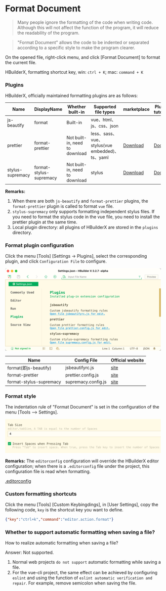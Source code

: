 # Format Document

> Many people ignore the formatting of the code when writing code. Although this will not affect the function of the program, it will reduce the readability of the program.

> "Format Document" allows the code to be indented or separated according to a specific style to make the program clearer.

On the opened file, right-click menu, and click [Format Document] to format the current file.

HBuilderX, formatting shortcut key, win: `ctrl + K`; mac: `command + K`


### Plugins

HBuilderX, officially maintained formatting plugins are as follows:

| Name         | DisplayName    | Whether built-in         | Supported file types                             |  marketplace | Plugin tutorial |
| ---------------- | ----------------------- | ---------------- | ------------------------------------------ |-------------|-------------|
| js-beautify      | format                  | Built-in        | vue、html、js、css、json                   |   | |
| prettier         | format-prettier         | Not built-in, need to download | less、sass、vue、stylus(vue embedded)、ts、yaml | [Download](https://ext.dcloud.net.cn/plugin?id=2025)| [Docs](/Tutorial/extension/prettier) |
| stylus-supremacy | format-stylus-supremacy | Not built-in, need to download | stylus                     | [Download](https://ext.dcloud.net.cn/plugin?id=2039) |  [Docs](https://ext.dcloud.net.cn/plugin?id=2039) |

**Remarks:**

1. When there are both `js-beautify` and `format-prettier` plugins, the `format-prettier` plugin is called to format `vue` file.
2. `stylus-supremacy` only supports formatting independent stylus files. If you need to format the stylus code in the vue file, you need to install the prettier plugin at the same time.
3. Local plugin directory: all plugins of HBuilderX are stored in the `plugins` directory.

### Format plugin configuration

Click the menu [Tools] [Settings -> Plugins], select the corresponding plugin, and click `Configuration File` to configure.

<img src="/static/snapshots/tutorial/format/plugin_set_en.png" class="hd-img" />

| Name		| Config File											| Official website															|
| -----------------------	| ------------------------------------------------	| ---------------													|
| format(即js-beautify)		| jsbeautifyrc.js									| [site](https://github.com/beautify-web/js-beautify)				|
| format-prettier			| prettier.config.js								| [site](https://prettier.io/docs/en/options.html)					|
| format-stylus-supremacy	| supremacy.config.js								| [site](https://thisismanta.github.io/stylus-supremacy/#options)	|


### Format style

The indentation rule of "Format Document" is set in the configuration of the menu [Tools --> Settings].

<img src="/static/snapshots/tutorial/format/indent_en.png" class="hd-img"/>

**Remarks:**
The `editorconfig` configuration will override the HBuilderX editor configuration; when there is a `.editorconfig` file under the project, this configuration file is read when formatting.

[.editorconfig](/Tutorial/UserGuide/editorconfig)


### Custom formatting shortcuts

Click the menu [Tools] [Custom Keybingdings], in [User Settings], copy the following code, `key` is the shortcut key you want to define.

```json
{"key":"ctrl+k","command":"editor.action.format"}
```

### Whether to support automatic formatting when saving a file?

How to realize automatic formatting when saving a file?
 
Answer: Not supported.

1. Normal web projects `do not support` automatic formatting while saving a file.
2. For the vue-cli project, the same effect can be achieved by configuring `eslint` and using the function of `eslint automatic verification and repair`. For example, remove semicolon when saving the file.
